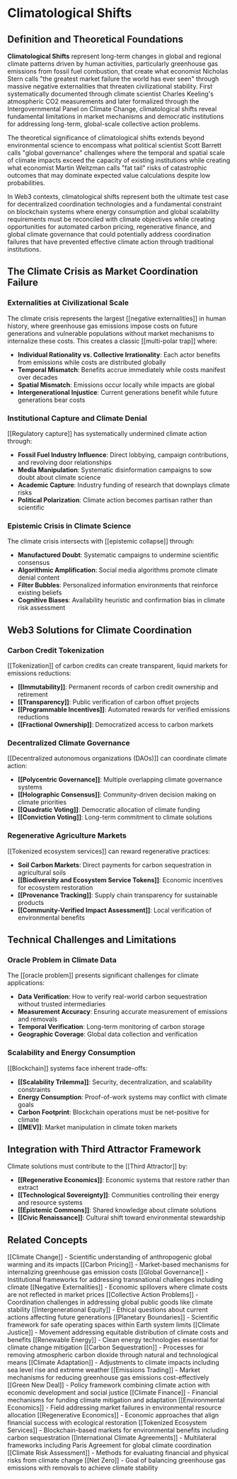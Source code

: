# Climatological Shifts

## Definition and Theoretical Foundations

**Climatological Shifts** represent long-term changes in global and regional climate patterns driven by human activities, particularly greenhouse gas emissions from fossil fuel combustion, that create what economist Nicholas Stern calls "the greatest market failure the world has ever seen" through massive negative externalities that threaten civilizational stability. First systematically documented through climate scientist Charles Keeling's atmospheric CO2 measurements and later formalized through the Intergovernmental Panel on Climate Change, climatological shifts reveal fundamental limitations in market mechanisms and democratic institutions for addressing long-term, global-scale collective action problems.

The theoretical significance of climatological shifts extends beyond environmental science to encompass what political scientist Scott Barrett calls "global governance" challenges where the temporal and spatial scale of climate impacts exceed the capacity of existing institutions while creating what economist Martin Weitzman calls "fat tail" risks of catastrophic outcomes that may dominate expected value calculations despite low probabilities.

In Web3 contexts, climatological shifts represent both the ultimate test case for decentralized coordination technologies and a fundamental constraint on blockchain systems where energy consumption and global scalability requirements must be reconciled with climate objectives while creating opportunities for automated carbon pricing, regenerative finance, and global climate governance that could potentially address coordination failures that have prevented effective climate action through traditional institutions.

## The Climate Crisis as Market Coordination Failure

### Externalities at Civilizational Scale
The climate crisis represents the largest [[negative externalities]] in human history, where greenhouse gas emissions impose costs on future generations and vulnerable populations without market mechanisms to internalize these costs. This creates a classic [[multi-polar trap]] where:

- **Individual Rationality vs. Collective Irrationality**: Each actor benefits from emissions while costs are distributed globally
- **Temporal Mismatch**: Benefits accrue immediately while costs manifest over decades
- **Spatial Mismatch**: Emissions occur locally while impacts are global
- **Intergenerational Injustice**: Current generations benefit while future generations bear costs

### Institutional Capture and Climate Denial
[[Regulatory capture]] has systematically undermined climate action through:
- **Fossil Fuel Industry Influence**: Direct lobbying, campaign contributions, and revolving door relationships
- **Media Manipulation**: Systematic disinformation campaigns to sow doubt about climate science
- **Academic Capture**: Industry funding of research that downplays climate risks
- **Political Polarization**: Climate action becomes partisan rather than scientific

### Epistemic Crisis in Climate Science
The climate crisis intersects with [[epistemic collapse]] through:
- **Manufactured Doubt**: Systematic campaigns to undermine scientific consensus
- **Algorithmic Amplification**: Social media algorithms promote climate denial content
- **Filter Bubbles**: Personalized information environments that reinforce existing beliefs
- **Cognitive Biases**: Availability heuristic and confirmation bias in climate risk assessment

## Web3 Solutions for Climate Coordination

### Carbon Credit Tokenization
[[Tokenization]] of carbon credits can create transparent, liquid markets for emissions reductions:
- **[[Immutability]]**: Permanent records of carbon credit ownership and retirement
- **[[Transparency]]**: Public verification of carbon offset projects
- **[[Programmable Incentives]]**: Automated rewards for verified emissions reductions
- **[[Fractional Ownership]]**: Democratized access to carbon markets

### Decentralized Climate Governance
[[Decentralized autonomous organizations (DAOs)]] can coordinate climate action:
- **[[Polycentric Governance]]**: Multiple overlapping climate governance systems
- **[[Holographic Consensus]]**: Community-driven decision making on climate priorities
- **[[Quadratic Voting]]**: Democratic allocation of climate funding
- **[[Conviction Voting]]**: Long-term commitment to climate solutions

### Regenerative Agriculture Markets
[[Tokenized ecosystem services]] can reward regenerative practices:
- **Soil Carbon Markets**: Direct payments for carbon sequestration in agricultural soils
- **[[Biodiversity and Ecosystem Service Tokens]]**: Economic incentives for ecosystem restoration
- **[[Provenance Tracking]]**: Supply chain transparency for sustainable products
- **[[Community-Verified Impact Assessment]]**: Local verification of environmental benefits

## Technical Challenges and Limitations

### Oracle Problem in Climate Data
The [[oracle problem]] presents significant challenges for climate applications:
- **Data Verification**: How to verify real-world carbon sequestration without trusted intermediaries
- **Measurement Accuracy**: Ensuring accurate measurement of emissions and removals
- **Temporal Verification**: Long-term monitoring of carbon storage
- **Geographic Coverage**: Global data collection and verification

### Scalability and Energy Consumption
[[Blockchain]] systems face inherent trade-offs:
- **[[Scalability Trilemma]]**: Security, decentralization, and scalability constraints
- **Energy Consumption**: Proof-of-work systems may conflict with climate goals
- **Carbon Footprint**: Blockchain operations must be net-positive for climate
- **[[MEV]]**: Market manipulation in climate token markets

## Integration with Third Attractor Framework

Climate solutions must contribute to the [[Third Attractor]] by:
- **[[Regenerative Economics]]**: Economic systems that restore rather than extract
- **[[Technological Sovereignty]]**: Communities controlling their energy and resource systems
- **[[Epistemic Commons]]**: Shared knowledge about climate solutions
- **[[Civic Renaissance]]**: Cultural shift toward environmental stewardship

## Related Concepts

[[Climate Change]] - Scientific understanding of anthropogenic global warming and its impacts
[[Carbon Pricing]] - Market-based mechanisms for internalizing greenhouse gas emission costs
[[Global Governance]] - Institutional frameworks for addressing transnational challenges including climate
[[Negative Externalities]] - Economic spillovers where climate costs are not reflected in market prices
[[Collective Action Problems]] - Coordination challenges in addressing global public goods like climate stability
[[Intergenerational Equity]] - Ethical questions about current actions affecting future generations
[[Planetary Boundaries]] - Scientific framework for safe operating spaces within Earth system limits
[[Climate Justice]] - Movement addressing equitable distribution of climate costs and benefits
[[Renewable Energy]] - Clean energy technologies essential for climate change mitigation
[[Carbon Sequestration]] - Processes for removing atmospheric carbon dioxide through natural and technological means
[[Climate Adaptation]] - Adjustments to climate impacts including sea level rise and extreme weather
[[Emissions Trading]] - Market mechanisms for reducing greenhouse gas emissions cost-effectively
[[Green New Deal]] - Policy framework combining climate action with economic development and social justice
[[Climate Finance]] - Financial mechanisms for funding climate mitigation and adaptation
[[Environmental Economics]] - Field addressing market failures in environmental resource allocation
[[Regenerative Economics]] - Economic approaches that align financial success with ecological restoration
[[Tokenized Ecosystem Services]] - Blockchain-based markets for environmental benefits including carbon sequestration
[[International Climate Agreements]] - Multilateral frameworks including Paris Agreement for global climate coordination
[[Climate Risk Assessment]] - Methods for evaluating financial and physical risks from climate change
[[Net Zero]] - Goal of balancing greenhouse gas emissions with removals to achieve climate stability